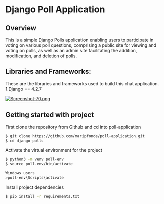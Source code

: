 # Django Poll Application 

## Overview

This is a simple Django Polls application enabling users to participate in voting on various poll questions, comprising a public site for viewing and voting on polls, as well as an admin site facilitating the addition, modification, and deletion of polls.

## Libraries and Frameworks:

These are the libraries and frameworks used to build this chat application.
1.Django == 4.2.7

[![Screenshot-70.png](https://i.postimg.cc/jqWhGBq1/Screenshot-70.png)](https://postimg.cc/fkNXd297)

## Getting started with project
First clone the repository from Github and cd into poll-application

```bash
$ git clone https://github.com/maripfonde/poll-application.git
$ cd django-polls
```

Activate the virtual environment for the project
```bash
$ python3 -m venv poll-env
$ source poll-env/bin/activate

Windows users
>poll-env\Scripts\activate
```

Install project dependencies 
```bash
$ pip install -r requirements.txt
```
